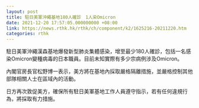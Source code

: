 ```yaml
---
layout: post
title: 駐日美軍沖繩基地180人確診　1人染Omicron
date: 2021-12-20 17:57:05.000000000 +08:00
link: https://news.rthk.hk/rthk/ch/component/k2/1625216-20211220.htm
categories: rthk
---
```


駐日美軍沖繩漢森基地爆發新型肺炎集體感染，增至最少180人確診，包括一名感染Omicron變種病毒的日本職員。目前未知實際有多少宗病例涉及Omicron。

內閣官房長官松野博一表示，美方將在基地內採取嚴格隔離措施，並嚴格控制其他部隊相關人士在區域內的活動。

日方再次敦促美方，確保所有駐日美軍基地工作人員遵守指示，若有任何違規行為，將採取有力措施。
